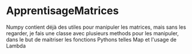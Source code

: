 # ApprentisageMatrices
Numpy contient déjà des utiles pour manipuler les matrices, mais sans les regarder, je fais une classe avec plusieurs methods pour les manipuler, dans le but de maitriser les fonctions Pythons telles Map et l'usage de Lambda
